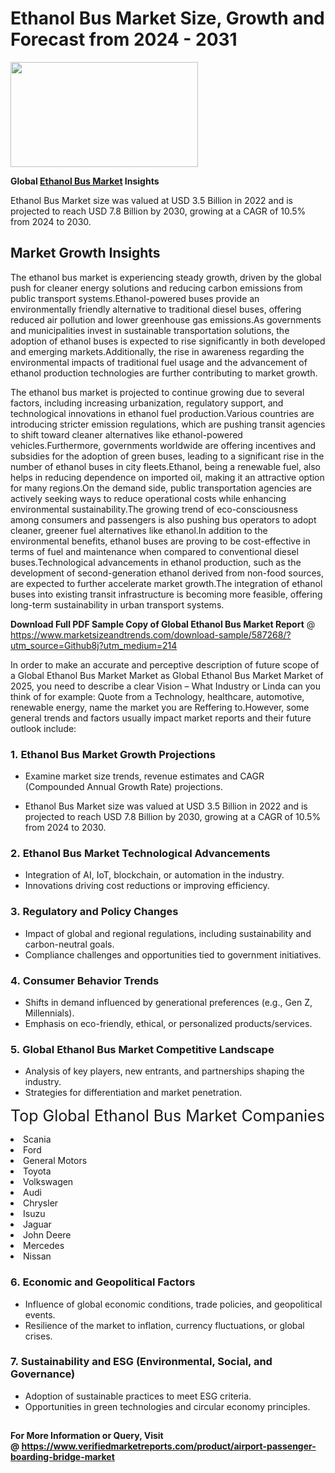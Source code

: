 <H1>Ethanol Bus Market Size, Growth and Forecast from 2024 - 2031</H1><img class="aligncenter size-medium wp-image-584254" src="https://thirdeyenews.in/wp-content/uploads/2024/09/Global-Market-Research-300x168.jpeg" alt="" width="300" height="168" /><p><strong>Global&nbsp;<a href="https://www.marketsizeandtrends.com/download-sample/587268/?utm_source=Github8j?utm_medium=214">Ethanol Bus Market</a> Insights</strong></p><p>Ethanol Bus Market size was valued at USD 3.5 Billion in 2022 and is projected to reach USD 7.8 Billion by 2030, growing at a CAGR of 10.5% from 2024 to 2030.</p><p><h2>Market Growth Insights</h2> <p>The ethanol bus market is experiencing steady growth, driven by the global push for cleaner energy solutions and reducing carbon emissions from public transport systems.Ethanol-powered buses provide an environmentally friendly alternative to traditional diesel buses, offering reduced air pollution and lower greenhouse gas emissions.As governments and municipalities invest in sustainable transportation solutions, the adoption of ethanol buses is expected to rise significantly in both developed and emerging markets.Additionally, the rise in awareness regarding the environmental impacts of traditional fuel usage and the advancement of ethanol production technologies are further contributing to market growth.</p> <p>The ethanol bus market is projected to continue growing due to several factors, including increasing urbanization, regulatory support, and technological innovations in ethanol fuel production.Various countries are introducing stricter emission regulations, which are pushing transit agencies to shift toward cleaner alternatives like ethanol-powered vehicles.Furthermore, governments worldwide are offering incentives and subsidies for the adoption of green buses, leading to a significant rise in the number of ethanol buses in city fleets.Ethanol, being a renewable fuel, also helps in reducing dependence on imported oil, making it an attractive option for many regions.On the demand side, public transportation agencies are actively seeking ways to reduce operational costs while enhancing environmental sustainability.The growing trend of eco-consciousness among consumers and passengers is also pushing bus operators to adopt cleaner, greener fuel alternatives like ethanol.In addition to the environmental benefits, ethanol buses are proving to be cost-effective in terms of fuel and maintenance when compared to conventional diesel buses.Technological advancements in ethanol production, such as the development of second-generation ethanol derived from non-food sources, are expected to further accelerate market growth.The integration of ethanol buses into existing transit infrastructure is becoming more feasible, offering long-term sustainability in urban transport systems.<p><span class=""><strong>Download Full PDF Sample Copy of Global Ethanol Bus Market Report</strong> @ <a href="https://www.marketsizeandtrends.com/download-sample/587268/?utm_source=Github8j?utm_medium=214" target="_blank">https://www.marketsizeandtrends.com/download-sample/587268/?utm_source=Github8j?utm_medium=214</a></span></p><p>In order to make an accurate and perceptive description of future scope of a Global&nbsp;Ethanol Bus Market Market as Global&nbsp;Ethanol Bus Market Market of 2025, you need to describe a clear Vision &ndash; What Industry or Linda can you think of for example: Quote from a Technology, healthcare, automotive, renewable energy, name the market you are Reffering to.However, some general trends and factors usually impact market reports and their future outlook include:</p><h3>1.&nbsp;<strong>Ethanol Bus Market Growth Projections</strong></h3><ul><li>Examine market size trends, revenue estimates and CAGR (Compounded Annual Growth Rate) projections.</li><li><p>Ethanol Bus Market size was valued at USD 3.5 Billion in 2022 and is projected to reach USD 7.8 Billion by 2030, growing at a CAGR of 10.5% from 2024 to 2030.</p></li></ul><h3>2.&nbsp;<strong>Ethanol Bus Market Technological Advancements</strong></h3><ul><li>Integration of AI, IoT, blockchain, or automation in the industry.</li><li>Innovations driving cost reductions or improving efficiency.</li></ul><h3>3.&nbsp;<strong>Regulatory and Policy Changes</strong></h3><ul><li>Impact of global and regional regulations, including sustainability and carbon-neutral goals.</li><li>Compliance challenges and opportunities tied to government initiatives.</li></ul><h3>4.&nbsp;<strong>Consumer Behavior Trends</strong></h3><ul><li>Shifts in demand influenced by generational preferences (e.g., Gen Z, Millennials).</li><li>Emphasis on eco-friendly, ethical, or personalized products/services.</li></ul><h3>5.&nbsp;<strong>Global Ethanol Bus Market Competitive Landscape</strong></h3><ul><li>Analysis of key players, new entrants, and partnerships shaping the industry.</li><li>Strategies for differentiation and market penetration.</li></ul><p data-pm-slice="1 1 []"><span style="color: inherit; font-family: inherit; font-size: 25px;">Top Global Ethanol Bus Market Companies</span></p><div class="" data-test-id=""><p><li>Scania</li><li> Ford</li><li> General Motors</li><li> Toyota</li><li> Volkswagen</li><li> Audi</li><li> Chrysler</li><li> Isuzu</li><li> Jaguar</li><li> John Deere</li><li> Mercedes</li><li> Nissan</li></p></div><h3>6.&nbsp;<strong>Economic and Geopolitical Factors</strong></h3><ul><li>Influence of global economic conditions, trade policies, and geopolitical events.</li><li>Resilience of the market to inflation, currency fluctuations, or global crises.</li></ul><h3>7.&nbsp;<strong>Sustainability and ESG (Environmental, Social, and Governance)</strong></h3><ul><li>Adoption of sustainable practices to meet ESG criteria.</li><li>Opportunities in green technologies and circular economy principles.</li></ul><h2><strong style="font-size: 14px;">For More Information or Query, Visit @&nbsp;</strong><a style="background-color: #ffffff; font-size: 14px;" href="https://www.marketsizeandtrends.com/report/ethanol-bus-market/" target="_blank">https://www.verifiedmarketreports.com/product/airport-passenger-boarding-bridge-market</a></h2>